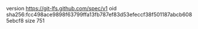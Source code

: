 version https://git-lfs.github.com/spec/v1
oid sha256:fcc498ace9898f63799ffa13fb787ef83d53efeccf38f501187abcb6085ebcf8
size 751
